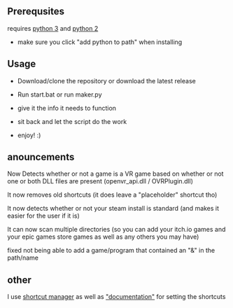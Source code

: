 ## Prerequsites ##

requires [python 3](https://www.python.org/ftp/python/3.8.2/python-3.8.2.exe) and [python 2](https://www.python.org/ftp/python/2.7.17/python-2.7.17.amd64.msi)

* make sure you click "add python to path" when installing

## Usage ##

* Download/clone the repository or download the latest release 

* Run start.bat or run maker.py

* give it the info it needs to function

* sit back and let the script do the work

* enjoy! :)

## anouncements ##

Now Detects whether or not a game is a VR game based on whether or not one or both DLL files are present (openvr_api.dll / OVRPlugin.dll)

It now removes old shortcuts (it does leave a "placeholder" shortcut tho)

It now detects whether or not your steam install is standard (and makes it easier for the user if it is)

It can now scan multiple directories (so you can add your itch.io games and your epic games store games as well as any others you may have)

fixed not being able to add a game/program that contained an "&" in the path/name

## other ##

I use [shortcut manager](https://github.com/CorporalQuesadilla/Steam-Shortcut-Manager) as well as ["documentation"](https://www.youtube.com/watch?v=dQw4w9WgXcQ) for setting the shortcuts
